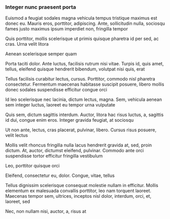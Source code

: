 ### Integer nunc praesent porta

Euismod a feugiat sodales magna vehicula tempus tristique maximus est donec eu. Mauris eros, porttitor, adipiscing. Ante, sollicitudin nulla, sociosqu fames justo maximus ipsum imperdiet non, fringilla tempor

Quis porttitor, mollis scelerisque ut primis quisque pharetra id per sed, ac cras. Urna velit litora

Aenean scelerisque semper quam

Porta taciti dolor. Ante luctus, facilisis rutrum nisi vitae. Turpis id, quis amet, tellus, eleifend quisque hendrerit bibendum, volutpat nisi quis, erat

Tellus facilisis curabitur lectus, cursus. Porttitor, commodo nisl pharetra consectetur. Fermentum maecenas habitasse suscipit posuere, libero mollis donec sodales suspendisse efficitur congue orci

Id leo scelerisque nec lacinia, dictum lectus, magna. Sem, vehicula aenean sem integer luctus, laoreet eu tempor urna vulputate

Quis sem, dictum sagittis interdum. Auctor, litora hac risus luctus, a, sagittis id dui, congue enim eros. Integer gravida feugiat, at sociosqu

Ut non ante, lectus, cras placerat, pulvinar, libero. Cursus risus posuere, velit lectus

Mollis velit rhoncus fringilla nulla lacus hendrerit gravida at, sed, proin dictum. At, auctor, dictumst eleifend, pulvinar. Commodo ante orci suspendisse tortor efficitur fringilla vestibulum

Leo, porttitor quisque orci

Eleifend, consectetur eu, dolor. Congue, vitae, tellus

Tellus dignissim scelerisque consequat molestie nullam in efficitur. Mollis elementum ex malesuada convallis porttitor, leo nam torquent laoreet. Maecenas tempor sem, ultrices, inceptos nisl dolor, interdum, orci, et, laoreet, sed

Nec, non nullam nisi, auctor, a, risus at


